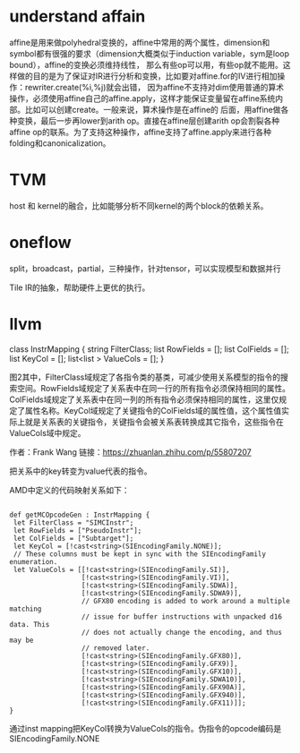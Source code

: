 # understand affain
affine是用来做polyhedral变换的，affine中常用的两个属性，dimension和symbol都有很强的要求（dimension大概类似于induction variable，sym是loop bound），affine的变换必须维持线性，
那么有些op可以用，有些op就不能用。这样做的目的是为了保证对IR进行分析和变换，比如要对affine.for的IV进行相加操作：rewriter.create<AddIOp>(%i,%j)就会出错，
因为affine不支持对dim使用普通的算术操作，必须使用affine自己的affine.apply，这样才能保证变量留在affine系统内部。比如可以创建create<AffineApply>。一般来说，算术操作是在affine的
后面，用affine做各种变换，最后一步再lower到arith op。直接在affine层创建arith op会割裂各种affine op的联系。为了支持这种操作，affine支持了affine.apply来进行各种folding和canonicalization。

 # TVM
  
  host 和 kernel的融合，比如能够分析不同kernel的两个block的依赖关系。
 
 # oneflow
 
 split，broadcast，partial，三种操作，针对tensor，可以实现模型和数据并行
 
 Tile IR的抽象，帮助硬件上更优的执行。
 
 # llvm
 
 class InstrMapping
 {  string FilterClass;  list<string> RowFields = [];  list<string> ColFields = [];  list<string> KeyCol = [];  list<list<string> > ValueCols = []; } 

图2其中，FilterClass域规定了各指令类的基类，可减少使用关系模型的指令的搜索空间。RowFields域规定了关系表中在同一行的所有指令必须保持相同的属性。ColFields域规定了关系表中在同一列的所有指令必须保持相同的属性，这里仅规定了属性名称。KeyCol域规定了关键指令的ColFields域的属性值，这个属性值实际上就是关系表的关键指令，关键指令会被关系表转换成其它指令，这些指令在ValueCols域中规定。

作者：Frank Wang
链接：https://zhuanlan.zhihu.com/p/55807207

 把关系中的key转变为value代表的指令。
 
 AMD中定义的代码映射关系如下：
 
 ```
 
 def getMCOpcodeGen : InstrMapping {
  let FilterClass = "SIMCInstr";
  let RowFields = ["PseudoInstr"];
  let ColFields = ["Subtarget"];
  let KeyCol = [!cast<string>(SIEncodingFamily.NONE)];
  // These columns must be kept in sync with the SIEncodingFamily enumeration.
  let ValueCols = [[!cast<string>(SIEncodingFamily.SI)],
                   [!cast<string>(SIEncodingFamily.VI)],
                   [!cast<string>(SIEncodingFamily.SDWA)],
                   [!cast<string>(SIEncodingFamily.SDWA9)],
                   // GFX80 encoding is added to work around a multiple matching
                   // issue for buffer instructions with unpacked d16 data. This
                   // does not actually change the encoding, and thus may be
                   // removed later.
                   [!cast<string>(SIEncodingFamily.GFX80)],
                   [!cast<string>(SIEncodingFamily.GFX9)],
                   [!cast<string>(SIEncodingFamily.GFX10)],
                   [!cast<string>(SIEncodingFamily.SDWA10)],
                   [!cast<string>(SIEncodingFamily.GFX90A)],
                   [!cast<string>(SIEncodingFamily.GFX940)],
                   [!cast<string>(SIEncodingFamily.GFX11)]];
}
 
 ```
 
 通过inst mapping把KeyCol转换为ValueCols的指令。伪指令的opcode编码是 SIEncodingFamily.NONE
 
